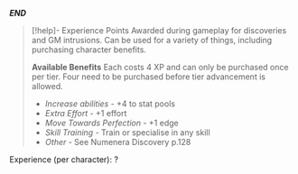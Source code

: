 ***END***
> [!help]- Experience Points
> Awarded during gameplay for  discoveries and GM intrusions. Can be used for a variety of things, including purchasing character  benefits.
> 
> **Available Benefits**
> Each costs 4 XP and can only be purchased once per tier. Four need to be purchased before tier advancement is allowed.
> - *Increase abilities* - +4 to stat pools
> - *Extra Effort* - +1 effort
> - *Move Towards Perfection* - +1 edge
> - *Skill Training* - Train or specialise in any skill
> - *Other* - See Numenera Discovery p.128

Experience (per character): ?